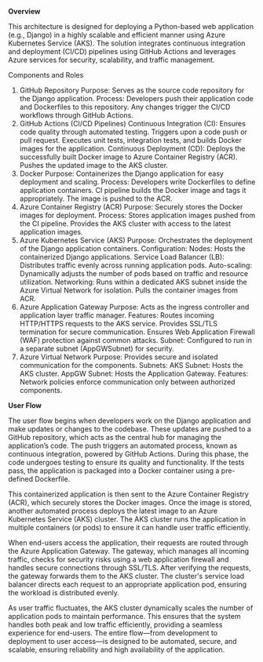 
 **Overview**

 
This architecture is designed for deploying a Python-based web application (e.g., Django) in a highly scalable and efficient manner using Azure Kubernetes Service (AKS). The solution integrates continuous integration and deployment (CI/CD) pipelines using GitHub Actions and leverages Azure services for security, scalability, and traffic management.

Components and Roles
1. GitHub Repository
Purpose: Serves as the source code repository for the Django application.
Process:
Developers push their application code and Dockerfiles to this repository.
Any changes trigger the CI/CD workflows through GitHub Actions.
2. GitHub Actions (CI/CD Pipelines)
Continuous Integration (CI):
Ensures code quality through automated testing.
Triggers upon a code push or pull request.
Executes unit tests, integration tests, and builds Docker images for the application.
Continuous Deployment (CD):
Deploys the successfully built Docker image to Azure Container Registry (ACR).
Pushes the updated image to the AKS cluster.
3. Docker
Purpose: Containerizes the Django application for easy deployment and scaling.
Process:
Developers write Dockerfiles to define application containers.
CI pipeline builds the Docker image and tags it appropriately.
The image is pushed to the ACR.
4. Azure Container Registry (ACR)
Purpose: Securely stores the Docker images for deployment.
Process:
Stores application images pushed from the CI pipeline.
Provides the AKS cluster with access to the latest application images.
5. Azure Kubernetes Service (AKS)
Purpose: Orchestrates the deployment of the Django application containers.
Configuration:
Nodes: Hosts the containerized Django applications.
Service Load Balancer (LB): Distributes traffic evenly across running application pods.
Auto-scaling: Dynamically adjusts the number of pods based on traffic and resource utilization.
Networking:
Runs within a dedicated AKS subnet inside the Azure Virtual Network for isolation.
Pulls the container images from ACR.
6. Azure Application Gateway
Purpose: Acts as the ingress controller and application layer traffic manager.
Features:
Routes incoming HTTP/HTTPS requests to the AKS service.
Provides SSL/TLS termination for secure communication.
Ensures Web Application Firewall (WAF) protection against common attacks.
Subnet: Configured to run in a separate subnet (AppGWSubnet) for security.
7. Azure Virtual Network
Purpose: Provides secure and isolated communication for the components.
Subnets:
AKS Subnet: Hosts the AKS cluster.
AppGW Subnet: Hosts the Application Gateway.
Features:
Network policies enforce communication only between authorized components.

**User Flow**


The user flow begins when developers work on the Django application and make updates or changes to the codebase. These updates are pushed to a GitHub repository, which acts as the central hub for managing the application’s code. The push triggers an automated process, known as continuous integration, powered by GitHub Actions. During this phase, the code undergoes testing to ensure its quality and functionality. If the tests pass, the application is packaged into a Docker container using a pre-defined Dockerfile.

This containerized application is then sent to the Azure Container Registry (ACR), which securely stores the Docker images. Once the image is stored, another automated process deploys the latest image to an Azure Kubernetes Service (AKS) cluster. The AKS cluster runs the application in multiple containers (or pods) to ensure it can handle user traffic efficiently.

When end-users access the application, their requests are routed through the Azure Application Gateway. The gateway, which manages all incoming traffic, checks for security risks using a web application firewall and handles secure connections through SSL/TLS. After verifying the requests, the gateway forwards them to the AKS cluster. The cluster's service load balancer directs each request to an appropriate application pod, ensuring the workload is distributed evenly.

As user traffic fluctuates, the AKS cluster dynamically scales the number of application pods to maintain performance. This ensures that the system handles both peak and low traffic efficiently, providing a seamless experience for end-users. The entire flow—from development to deployment to user access—is designed to be automated, secure, and scalable, ensuring reliability and high availability of the application.
